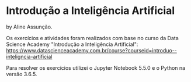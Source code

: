 # Introdução a Inteligência Artificial

by Aline Assunção.


Os exercícios e atividades foram realizados com base no curso da Data Science Academy "Introdução a Inteligência Artificial": https://www.datascienceacademy.com.br/course?courseid=introduo--inteligncia-artificial


Para resolver os exercícios utilizei o Jupyter Notebook 5.5.0 e o Python na versão 3.6.5.

